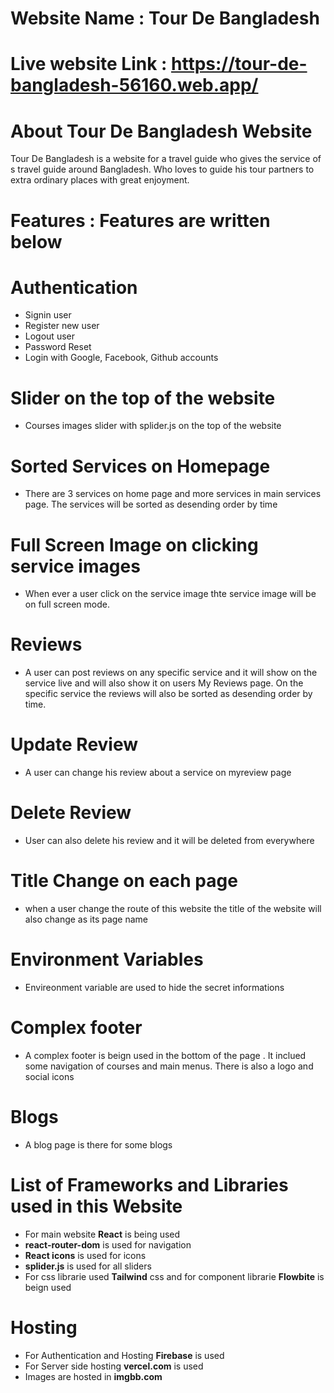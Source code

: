 # Website Name : Tour De Bangladesh
# Live website Link : https://tour-de-bangladesh-56160.web.app/

# About Tour De Bangladesh Website
Tour De Bangladesh is a website for a travel guide who gives the service of s travel guide around Bangladesh. Who loves to guide his tour partners to extra ordinary places with great enjoyment.

# Features : Features are written below
# Authentication
* Signin user
* Register new user
* Logout user
* Password Reset
* Login with Google, Facebook, Github accounts

# Slider on the top of the website
* Courses images slider with splider.js on the top of the website

# Sorted Services on Homepage
* There are 3 services on home page and more services in main services page. The services will be sorted as desending order by time

# Full Screen Image on clicking service images
* When ever a user click on the service image thte service image will be on full screen mode.

# Reviews
* A user can post reviews on any specific service and it will show on the service live and will also show it on users My Reviews page. On the specific service the reviews will also be sorted as desending order by time.

# Update Review
* A user can change his review about a service on myreview page

# Delete Review
* User can also delete his review and it will be deleted from everywhere

# Title Change on each page
* when a user change the route of this website the title of the website will also change as its page name

# Environment Variables
* Envireonment variable are used to hide the secret informations

# Complex footer
* A complex footer is beign used in the bottom of the page . It inclued some navigation of courses and main menus. There is also a logo and social icons

# Blogs
* A blog page is there for some blogs

# List of Frameworks and Libraries used in this Website
* For main website **React** is being used
* **react-router-dom** is used for navigation
* **React icons** is used for icons
* **splider.js** is used for all sliders
* For css librarie used **Tailwind** css and for component librarie **Flowbite** is beign used

# Hosting
* For Authentication and Hosting **Firebase** is used
* For Server side hosting **vercel.com** is used
* Images are hosted in **imgbb.com**
